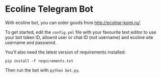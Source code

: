 # Ecoline Telegram Bot

With ecoline bot, you can order goods from http://ecoline-komi.ru/.

To get started, edit the `config.yml` file with your favourite text editor to use your bot token ID, allowrd user or chat ID (not username)
and ecoline site username and password.

You'll also need the latest version of requirements installed:

    pip install -f requirements.txt

Then run the bot with `python bot.py`.